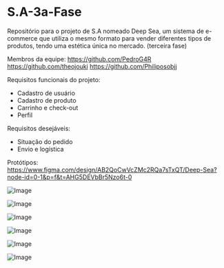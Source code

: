 # S.A-3a-Fase
Repositório para o projeto de S.A nomeado Deep Sea, um sistema de e-commerce que utiliza o mesmo formato para vender diferentes tipos de produtos, tendo uma estética única no mercado. (terceira fase)

Membros da equipe:
https://github.com/PedroG4R
https://github.com/theojouki
https://github.com/Philiposobjj

Requisitos funcionais do projeto:
- Cadastro de usuário 
- Cadastro de produto
- Carrinho e check-out
- Perfil

Requisitos desejáveis:

- Situação do pedido
- Envio e logística

Protótipos:
https://www.figma.com/design/AB2QoCwVcZMc2RQa7sTxQT/Deep-Sea?node-id=0-1&p=f&t=AHG5DEVbBr5Nzo6t-0

![Image](https://github.com/user-attachments/assets/7d324443-bd4b-461b-a02b-633f31dd0846)

![Image](https://github.com/user-attachments/assets/f46bbf9b-befe-4434-ad95-1b538f6dc97a)

![Image](https://github.com/user-attachments/assets/7b03e20b-8530-4246-856b-4d42c713802c)

![Image](https://github.com/user-attachments/assets/cab0b04a-123f-4412-a12b-786a431c5135)

![Image](https://github.com/user-attachments/assets/6c052da2-3efe-4695-b16c-d6221cdbdc8e)

![Image](https://github.com/user-attachments/assets/497f7b45-4fb0-40f2-9fdd-548a44562b19)
